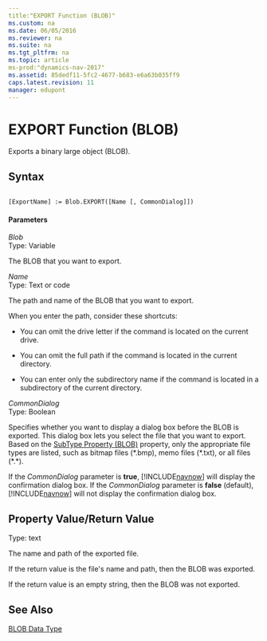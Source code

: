```yaml
---
title:"EXPORT Function (BLOB)"
ms.custom: na
ms.date: 06/05/2016
ms.reviewer: na
ms.suite: na
ms.tgt_pltfrm: na
ms.topic: article
ms-prod:"dynamics-nav-2017"
ms.assetid: 85dedf11-5fc2-4677-b683-e6a63b035ff9
caps.latest.revision: 11
manager: edupont
---
```

# EXPORT Function (BLOB)
Exports a binary large object \(BLOB\).  
  
## Syntax  
  
```  
  
[ExportName] := Blob.EXPORT([Name [, CommonDialog]])  
```  
  
#### Parameters  
 *Blob*  
 Type: Variable  
  
 The BLOB that you want to export.  
  
 *Name*  
 Type: Text or code  
  
 The path and name of the BLOB that you want to export.  
  
 When you enter the path, consider these shortcuts:  
  
-   You can omit the drive letter if the command is located on the current drive.  
  
-   You can omit the full path if the command is located in the current directory.  
  
-   You can enter only the subdirectory name if the command is located in a subdirectory of the current directory.  
  
 *CommonDialog*  
 Type: Boolean  
  
 Specifies whether you want to display a dialog box before the BLOB is exported. This dialog box lets you select the file that you want to export. Based on the [SubType Property \(BLOB\)](SubType-Property--BLOB-.md) property, only the appropriate file types are listed, such as bitmap files \(\*.bmp\), memo files \(\*.txt\), or all files \(\*.\*\).  
  
 If the *CommonDialog* parameter is **true**, [!INCLUDE[navnow](includes/navnow_md.md)] will display the confirmation dialog box. If the *CommonDialog* parameter is **false** \(default\), [!INCLUDE[navnow](includes/navnow_md.md)] will not display the confirmation dialog box.  
  
## Property Value\/Return Value  
 Type: text  
  
 The name and path of the exported file.  
  
 If the return value is the file's name and path, then the BLOB was exported.  
  
 If the return value is an empty string, then the BLOB was not exported.  
  
## See Also  
 [BLOB Data Type](BLOB-Data-Type.md)